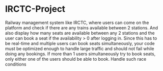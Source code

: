 # IRCTC-Project
 Railway management system like IRCTC, where users can come on the platform and
check if there are any trains available between 2 stations.
And also display how many seats are available between any 2 stations and the user can book a seat if the availability > 0 after
logging in. Since this has to be real-time and multiple users can book seats simultaneously, your code must be optimized enough to handle
large traffic and should not fail while doing any bookings.
If more than 1 users simultaneously try to book seats, only either one of the users should be able to book. Handle such race conditions
